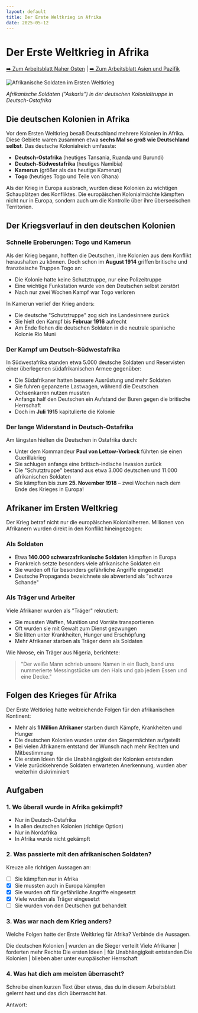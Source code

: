 ```yaml
---
layout: default
title: Der Erste Weltkrieg in Afrika
date: 2025-05-12
---
```


# Der Erste Weltkrieg in Afrika

[➡️ Zum Arbeitsblatt Naher Osten](arbeitsblatt-wk1-nahost.html) | [➡️ Zum Arbeitsblatt Asien und Pazifik](arbeitsblatt-wk1-asien.html)

![Afrikanische Soldaten im Ersten Weltkrieg](https://upload.wikimedia.org/wikipedia/commons/thumb/3/3d/German_askaris.jpg/640px-German_askaris.jpg)

*Afrikanische Soldaten ("Askaris") in der deutschen Kolonialtruppe in Deutsch-Ostafrika*

## Die deutschen Kolonien in Afrika

Vor dem Ersten Weltkrieg besaß Deutschland mehrere Kolonien in Afrika. Diese Gebiete waren zusammen etwa **sechs Mal so groß wie Deutschland selbst**. Das deutsche Kolonialreich umfasste:

- **Deutsch-Ostafrika** (heutiges Tansania, Ruanda und Burundi)
- **Deutsch-Südwestafrika** (heutiges Namibia)
- **Kamerun** (größer als das heutige Kamerun)
- **Togo** (heutiges Togo und Teile von Ghana)

Als der Krieg in Europa ausbrach, wurden diese Kolonien zu wichtigen Schauplätzen des Konfliktes. Die europäischen Kolonialmächte kämpften nicht nur in Europa, sondern auch um die Kontrolle über ihre überseeischen Territorien.

## Der Kriegsverlauf in den deutschen Kolonien

### Schnelle Eroberungen: Togo und Kamerun

Als der Krieg begann, hofften die Deutschen, ihre Kolonien aus dem Konflikt heraushalten zu können. Doch schon im **August 1914** griffen britische und französische Truppen Togo an:

- Die Kolonie hatte keine Schutztruppe, nur eine Polizeitruppe
- Eine wichtige Funkstation wurde von den Deutschen selbst zerstört
- Nach nur zwei Wochen Kampf war Togo verloren

In Kamerun verlief der Krieg anders:
- Die deutsche "Schutztruppe" zog sich ins Landesinnere zurück
- Sie hielt den Kampf bis **Februar 1916** aufrecht
- Am Ende flohen die deutschen Soldaten in die neutrale spanische Kolonie Río Muni

### Der Kampf um Deutsch-Südwestafrika

In Südwestafrika standen etwa 5.000 deutsche Soldaten und Reservisten einer überlegenen südafrikanischen Armee gegenüber:

- Die Südafrikaner hatten bessere Ausrüstung und mehr Soldaten
- Sie fuhren gepanzerte Lastwagen, während die Deutschen Ochsenkarren nutzen mussten
- Anfangs half den Deutschen ein Aufstand der Buren gegen die britische Herrschaft
- Doch im **Juli 1915** kapitulierte die Kolonie

### Der lange Widerstand in Deutsch-Ostafrika

Am längsten hielten die Deutschen in Ostafrika durch:

- Unter dem Kommandeur **Paul von Lettow-Vorbeck** führten sie einen Guerillakrieg
- Sie schlugen anfangs eine britisch-indische Invasion zurück
- Die "Schutztruppe" bestand aus etwa 3.000 deutschen und 11.000 afrikanischen Soldaten
- Sie kämpften bis zum **25. November 1918** – zwei Wochen nach dem Ende des Krieges in Europa!

## Afrikaner im Ersten Weltkrieg

Der Krieg betraf nicht nur die europäischen Kolonialherren. Millionen von Afrikanern wurden direkt in den Konflikt hineingezogen:

### Als Soldaten

- Etwa **140.000 schwarzafrikanische Soldaten** kämpften in Europa
- Frankreich setzte besonders viele afrikanische Soldaten ein
- Sie wurden oft für besonders gefährliche Angriffe eingesetzt
- Deutsche Propaganda bezeichnete sie abwertend als "schwarze Schande"

### Als Träger und Arbeiter

Viele Afrikaner wurden als "Träger" rekrutiert:
- Sie mussten Waffen, Munition und Vorräte transportieren
- Oft wurden sie mit Gewalt zum Dienst gezwungen
- Sie litten unter Krankheiten, Hunger und Erschöpfung
- Mehr Afrikaner starben als Träger denn als Soldaten

Wie Nwose, ein Träger aus Nigeria, berichtete:
> "Der weiße Mann schrieb unsere Namen in ein Buch, band uns nummerierte Messingstücke um den Hals und gab jedem Essen und eine Decke."

## Folgen des Krieges für Afrika

Der Erste Weltkrieg hatte weitreichende Folgen für den afrikanischen Kontinent:

- Mehr als **1 Million Afrikaner** starben durch Kämpfe, Krankheiten und Hunger
- Die deutschen Kolonien wurden unter den Siegermächten aufgeteilt
- Bei vielen Afrikanern entstand der Wunsch nach mehr Rechten und Mitbestimmung
- Die ersten Ideen für die Unabhängigkeit der Kolonien entstanden
- Viele zurückkehrende Soldaten erwarteten Anerkennung, wurden aber weiterhin diskriminiert

## Aufgaben

### 1. Wo überall wurde in Afrika gekämpft?

- Nur in Deutsch-Ostafrika
- In allen deutschen Kolonien (richtige Option)
- Nur in Nordafrika
- In Afrika wurde nicht gekämpft

### 2. Was passierte mit den afrikanischen Soldaten?

Kreuze alle richtigen Aussagen an:

- [ ] Sie kämpften nur in Afrika
- [x] Sie mussten auch in Europa kämpfen
- [x] Sie wurden oft für gefährliche Angriffe eingesetzt
- [x] Viele wurden als Träger eingesetzt
- [ ] Sie wurden von den Deutschen gut behandelt

### 3. Was war nach dem Krieg anders?

Welche Folgen hatte der Erste Weltkrieg für Afrika? Verbinde die Aussagen.

Die deutschen Kolonien | wurden an die Sieger verteilt
Viele Afrikaner | forderten mehr Rechte
Die ersten Ideen | für Unabhängigkeit entstanden
Die Kolonien | blieben aber unter europäischer Herrschaft

### 4. Was hat dich am meisten überrascht?

Schreibe einen kurzen Text über etwas, das du in diesem Arbeitsblatt gelernt hast und das dich überrascht hat.

Antwort: 
